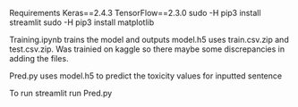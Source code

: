 Requirements
Keras==2.4.3
TensorFlow==2.3.0
sudo -H pip3 install streamlit
sudo -H pip3 install matplotlib

Training.ipynb trains the model and outputs model.h5 uses train.csv.zip and test.csv.zip. Was trainied on kaggle so there maybe some discrepancies in adding the files.
 
Pred.py uses model.h5 to predict the toxicity values for inputted sentence

To run
streamlit run Pred.py


